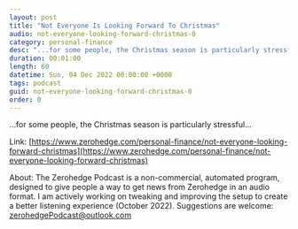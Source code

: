 ```yaml
---
layout: post
title: "Not Everyone Is Looking Forward To Christmas"
audio: not-everyone-looking-forward-christmas-0
category: personal-finance
desc: "...for some people, the Christmas season is particularly stressful..."
duration: 00:01:00
length: 60
datetime: Sun, 04 Dec 2022 00:00:00 +0000
tags: podcast
guid: not-everyone-looking-forward-christmas-0
order: 0
---
```

...for some people, the Christmas season is particularly stressful...

Link: [https://www.zerohedge.com/personal-finance/not-everyone-looking-forward-christmas](https://www.zerohedge.com/personal-finance/not-everyone-looking-forward-christmas)

About: The Zerohedge Podcast is a non-commercial, automated program, designed to give people a way to get news from Zerohedge in an audio format.  I am actively working on tweaking and improving the setup to create a better listening experience (October 2022).  Suggestions are welcome: [zerohedgePodcast@outlook.com](mailto:zerohedgePodcast@outlook.com)